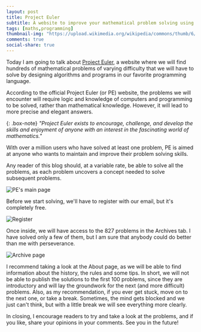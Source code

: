 ```yaml
---
layout: post
title: Project Euler
subtitle: A website to improve your mathematical problem solving using programming.
tags: [maths,programming]
thumbnail-img: "https://upload.wikimedia.org/wikipedia/commons/thumb/6/60/Leonhard_Euler_2.jpg/200px-Leonhard_Euler_2.jpg"
comments: true
social-share: true
---
```


Today I am going to talk about [Project Euler](https://projecteuler.net), a website where we will find hundreds of mathematical problems of varying difficulty that we will have to solve by designing algorithms and programs in our favorite programming language. 

According to the official Project Euler (or PE) website, the problems we will encounter will require logic and knowledge of computers and programming to be solved, rather than mathematical knowledge. However, it will lead to more precise and elegant answers.

{: .box-note}
*"Project Euler exists to encourage, challenge, and develop the skills and enjoyment of anyone with an interest in the fascinating world of mathematics."*

With over a million users who have solved at least one problem, PE is aimed at anyone who wants to maintain and improve their problem solving skills.

Any reader of this blog should, at a variable rate, be able to solve all the problems, as each problem uncovers a concept needed to solve subsequent problems.

<a><img src="https://i.imgur.com/b8y9chI.png" title="PE's main page" caption="PE's main page" /></a>

Before we start solving, we'll have to register with our email, but it's completely free.

![Register](https://i.imgur.com/txUrJ70.png)

Once inside, we will have access to the 827 problems in the Archives tab. I have solved only a few of them, but I am sure that anybody could do better than me with perseverance. 

![Archive page](https://i.imgur.com/rEFXGSR.png)

I recommend taking a look at the About page, as we will be able to find information about the history, the rules and some tips. In short, we will not be able to publish the solutions to the first 100 problems, since they are introductory and will lay the groundwork for the next (and more difficult) problems.
Also, as my recommendation, if you ever get stuck, move on to the next one, or take a break. Sometimes, the mind gets blocked and we just can't think, but with a little break we will see everything more clearly.  

In closing, I encourage readers to try and take a look at the problems, and if you like, share your opinions in your comments. See you in the future!
